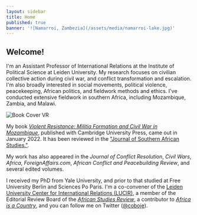```yaml
---
layout: sidebar
title: Home
published: true
banner: '![Namarroi, Zambezia](/assets/media/namarroi-lake.jpg)'
---
```


## Welcome!

I'm an Assistant Professor of International Relations at the Institute of Political Science at Leiden University. My research focuses on civilian collective action during civil war, and conflict transformation and escalation. I'm also broadly interested in social movements, political violence, peacekeeping, African politics, and fieldwork methods and ethics. I've conducted extensive fieldwork in southern Africa, including Mozambique, Zambia, and Malawi. 

![Book Cover VR](https://user-images.githubusercontent.com/93205767/139036821-372fc13e-d151-4ebd-848e-ad033a3e5c15.jpg)     

My book [_Violent Resistance: Militia Formation and Civil War in Mozambique_](https://www.cambridge.org/core/books/violent-resistance/9F6785EA6663B77BAA90E8A5FDAC5323 "Violent Resistance"), published with Cambridge University Press, came out in January 2022. It has been reviewed in the ["Journal of Southern African Studies."](https://www.tandfonline.com/doi/full/10.1080/03057070.2022.2083859). 

My work has also appeared in the _Journal of Conflict Resolution_, _Civil Wars_, _Africa_, _ForeignAffairs.com_, _African Conflict and Peacebuilding Review_, and several edited volumes.

I received my PhD from Yale University, and prior to that studied at Free University Berlin and Sciences Po Paris. I'm a co-convener of the [Leiden University Center for International Relations (LUCIR)](https://www.universiteitleiden.nl/en/lucir "LUCIR"), a member of the Editorial Review Board of the [_African Studies Review_](https://www.cambridge.org/core/journals/african-studies-review/ "ASR"), a contributor to [_Africa is a Country_](http://africasacountry.com/ "Africa is a Country"), and you can follow me on Twitter ([@coboje](https://twitter.com/coboje)).
